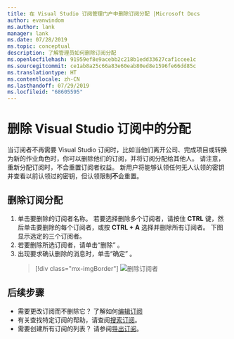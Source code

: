 ```yaml
---
title: 在 Visual Studio 订阅管理门户中删除订阅分配 |Microsoft Docs
author: evanwindom
ms.author: lank
manager: lank
ms.date: 07/28/2019
ms.topic: conceptual
description: 了解管理员如何删除订阅分配
ms.openlocfilehash: 91959ef8e9acebb2c218b1edd33627caf1ccee1c
ms.sourcegitcommit: ce1ab8a25c66a83e60eab80ed8e1596fe66dd85c
ms.translationtype: HT
ms.contentlocale: zh-CN
ms.lasthandoff: 07/29/2019
ms.locfileid: "68605595"
---
```

# <a name="delete-assignments-in-visual-studio-subscriptions"></a>删除 Visual Studio 订阅中的分配
当订阅者不再需要 Visual Studio 订阅时，比如当他们离开公司、完成项目或转换为新的作业角色时，你可以删除他们的订阅，并将订阅分配给其他人。 请注意，重新分配订阅时，不会重置订阅者权益。  新用户将能够认领任何无人认领的密钥并查看以前认领过的密钥，但认领限制**不**会重置。

## <a name="delete-a-subscription-assigment"></a>删除订阅分配
1. 单击要删除的订阅者名称。 若要选择删除多个订阅者，请按住 **CTRL** 键，然后单击要删除的每个订阅者，或按 **CTRL + A** 选择并删除所有订阅者。 下图显示选定的三个订阅者。
2. 若要删除所选订阅者，请单击“删除”  。
3. 出现要求确认删除的消息时，单击“确定”  。
   > [!div class="mx-imgBorder"]
   > ![删除订阅者](_img/delete-license/delete-subscribers.png)

## <a name="next-steps"></a>后续步骤
- 需要更改订阅而不删除它？  了解如何[编辑订阅](edit-license.md)
- 有关查找特定订阅的帮助，请查阅[搜索订阅](search-license.md)。
- 需要创建所有订阅的列表？  请参阅[导出订阅](exporting-subscriptions.md)。